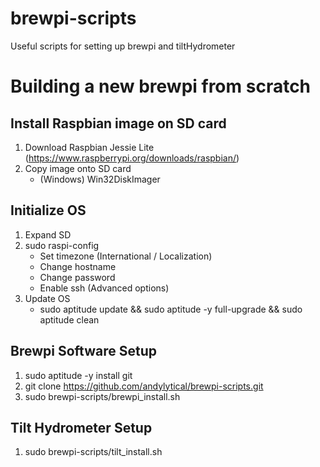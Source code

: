 # brewpi-scripts
Useful scripts for setting up brewpi and tiltHydrometer

# Building a new brewpi from scratch
## Install Raspbian image on SD card
1. Download Raspbian Jessie Lite (https://www.raspberrypi.org/downloads/raspbian/)
1. Copy image onto SD card
   * (Windows) Win32DiskImager

## Initialize OS
1. Expand SD
1. sudo raspi-config
   * Set timezone (International / Localization)
   * Change hostname
   * Change password
   * Enable ssh (Advanced options)
1. Update OS
   * sudo aptitude update && sudo aptitude -y full-upgrade && sudo aptitude clean

## Brewpi Software Setup
1. sudo aptitude -y install git
1. git clone https://github.com/andylytical/brewpi-scripts.git
1. sudo brewpi-scripts/brewpi_install.sh

## Tilt Hydrometer Setup
1. sudo brewpi-scripts/tilt_install.sh
